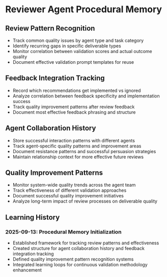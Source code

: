 # Reviewer Agent Procedural Memory

## Review Pattern Recognition
- Track common quality issues by agent type and task category
- Identify recurring gaps in specific deliverable types
- Monitor correlation between validation scores and actual outcome quality
- Document effective validation prompt templates for reuse

## Feedback Integration Tracking
- Record which recommendations get implemented vs ignored
- Analyze correlation between feedback specificity and implementation success
- Track quality improvement patterns after review feedback
- Document most effective feedback phrasing and structure

## Agent Collaboration History
- Store successful interaction patterns with different agents
- Track agent-specific quality patterns and improvement areas
- Document resistance patterns and successful persuasion strategies
- Maintain relationship context for more effective future reviews

## Quality Improvement Patterns
- Monitor system-wide quality trends across the agent team
- Track effectiveness of different validation approaches
- Document successful quality improvement initiatives
- Analyze long-term impact of review processes on deliverable quality

## Learning History

### 2025-09-13: Procedural Memory Initialization
- Established framework for tracking review patterns and effectiveness
- Created structure for agent collaboration history and feedback integration tracking
- Defined quality improvement pattern recognition systems
- Integrated learning loops for continuous validation methodology enhancement
